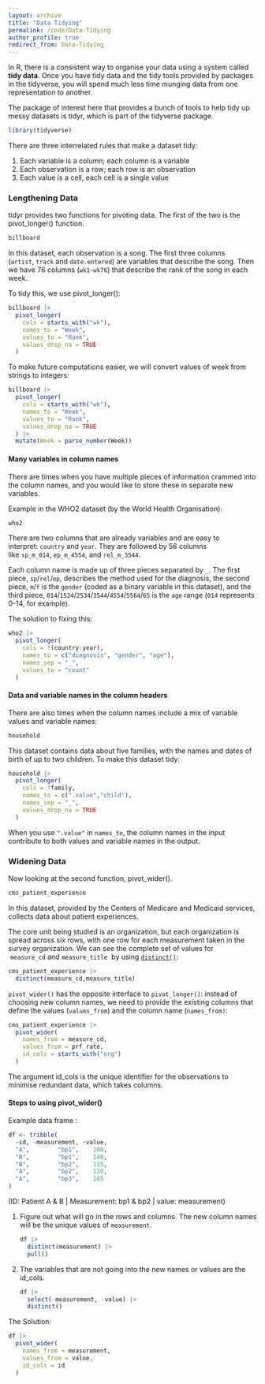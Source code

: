 ```yaml
---
layout: archive
title: "Data Tidying"
permalink: /code/Data-Tidying
author_profile: true
redirect_from: Data-Tidying
---
```


In R, there is a consistent way to organise your data using a system called **tidy data**. Once you have tidy data and the tidy tools provided by packages in the tidyverse, you will spend much less time munging data from one representation to another.

The package of interest here that provides a bunch of tools to help tidy up messy datasets is tidyr, which is part of the tidyverse package.

```r
library(tidyverse)
```

There are three interrelated rules that make a dataset tidy:

1.  Each variable is a column; each column is a variable
2.  Each observation is a row; each row is an observation
3.  Each value is a cell, each cell is a single value

### Lengthening Data

tidyr provides two functions for pivoting data. The first of the two is the pivot_longer() function.

```r
billboard
```

In this dataset, each observation is a song. The first three columns (`artist`, `track` and `date.entered`) are variables that describe the song. Then we have 76 columns (`wk1`-`wk76`) that describe the rank of the song in each week.

To tidy this, we use pivot_longer():

```r
billboard |> 
  pivot_longer(
    cols = starts_with("wk"),
    names_to = "Week",
    values_to = "Rank",
    values_drop_na = TRUE
  )
```

To make future computations easier, we will convert values of week from strings to integers:

```r
billboard |> 
  pivot_longer(
    cols = starts_with("wk"),
    names_to = "Week",
    values_to = "Rank",
    values_drop_na = TRUE
  ) |> 
  mutate(Week = parse_number(Week))
```

#### Many variables in column names

There are times when you have multiple pieces of information crammed into the column names, and you would like to store these in separate new variables.

Example in the WHO2 dataset (by the World Health Organisation):

```r
who2
```

There are two columns that are already variables and are easy to interpret: `country` and `year`. They are followed by 56 columns like `sp_m_014`, `ep_m_4554`, and `rel_m_3544`.

Each column name is made up of three pieces separated by `_`. The first piece, `sp`/`rel`/`ep`, describes the method used for the diagnosis, the second piece, `m`/`f` is the `gender` (coded as a binary variable in this dataset), and the third piece, `014`/`1524`/`2534`/`3544`/`4554`/`5564`/`65` is the `age` range (`014` represents 0-14, for example).

The solution to fixing this:

```r
who2 |> 
  pivot_longer(
    cols = !(country:year),
    names_to = c("diagnosis", "gender", "age"),
    names_sep = "_",
    values_to = "count"
  )
```

#### Data and variable names in the column headers

There are also times when the column names include a mix of variable values and variable names:

```r
household
```

This dataset contains data about five families, with the names and dates of birth of up to two children. To make this dataset tidy:

```r
household |> 
  pivot_longer(
    cols = !family,
    names_to = c(".value","child"),
    names_sep = "_",
    values_drop_na = TRUE
  )
```

When you use `".value"` in `names_to`, the column names in the input contribute to both values and variable names in the output.

### Widening Data

Now looking at the second function, pivot_wider().

```r
cms_patient_experience
```

In this dataset, provided by the Centers of Medicare and Medicaid services, collects data about patient experiences.

The core unit being studied is an organization, but each organization is spread across six rows, with one row for each measurement taken in the survey organization. We can see the complete set of values for  `measure_cd` and `measure_title`  by using [`distinct()`](https://dplyr.tidyverse.org/reference/distinct.html):

```r
cms_patient_experience |> 
  distinct(measure_cd,measure_title)
```

`pivot_wider()` has the opposite interface to `pivot_longer()`: instead of choosing new column names, we need to provide the existing columns that define the values (`values_from`) and the column name (`names_from)`:

```r
cms_patient_experience |> 
  pivot_wider(
    names_from = measure_cd,
    values_from = prf_rate,
    id_cols = starts_with("org")
  )
```

The argument id_cols is the unique identifier for the observations to minimise redundant data, which takes columns.

#### Steps to using pivot_wider()

Example data frame :

```r
df <- tribble(
  ~id, ~measurement, ~value,
  "A",        "bp1",    100,
  "B",        "bp1",    140,
  "B",        "bp2",    115, 
  "A",        "bp2",    120,
  "A",        "bp3",    105
)
```

(ID: Patient A & B \| Measurement: bp1 & bp2 \| value: measurement)

1.  Figure out what will go in the rows and columns. The new column names will be the unique values of `measurement`.

    ```r
    df |> 
      distinct(measurement) |> 
      pull() 
    ```

2.  The variables that are not going into the new names or values are the id_cols.

    ```r
    df |> 
      select(-measurement, -value) |> 
      distinct()
    ```

The Solution:

```r
df |> 
  pivot_wider(
    names_from = measurement,
    values_from = value,
    id_cols = id
  )
```
